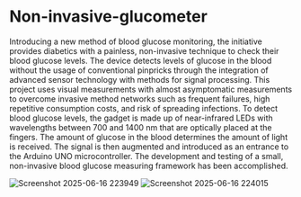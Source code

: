 # Non-invasive-glucometer
Introducing a new method of blood glucose monitoring, the initiative 
provides diabetics with a painless, non-invasive technique to check their blood glucose levels. The device 
detects levels of glucose in the blood without the usage of conventional pinpricks through the integration 
of advanced sensor technology with methods for signal processing. This project uses visual measurements 
with almost asymptomatic measurements to overcome invasive method networks such as frequent failures, 
high repetitive consumption costs, and risk of spreading infections. To detect blood glucose levels, the 
gadget is made up of near-infrared LEDs with wavelengths between 700 and 1400 nm that are optically 
placed at the fingers.  The amount of glucose in the blood determines the amount of light is received. The 
signal is then augmented and introduced as an entrance to the Arduino UNO microcontroller. The 
development and testing of a small, non-invasive blood glucose measuring framework has been 
accomplished.

![Screenshot 2025-06-16 223949](https://github.com/user-attachments/assets/4c9dc345-c4d2-4876-a6ac-85ccb085a0ce)
![Screenshot 2025-06-16 224015](https://github.com/user-attachments/assets/0bdd306d-598f-4c65-9ccf-203774d9bd9a)
